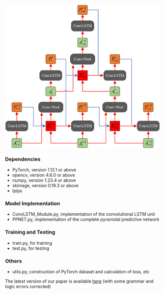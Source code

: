
![image](Images/PPNet.png)



### Dependencies
* PyTorch, version 1.12.1 or above
* opencv, version 4.6.0 or above
* numpy, version 1.23.4 or above
* skimage, version 0.19.3 or above
* lpips



### Model Implementation
* ConvLSTM_Module.py, implementation of the convolutional LSTM unit
* PPNET.py, implementation of the complete pyramidal predictive network

### Training and Testing
* train.py, for training
* test.py, for testing

### Others
* utils.py, construction of PyTorch dataset and calculation of loss, etc


The latest version of our paper is available [here](https://arxiv.org/abs/2208.07021) (with some grammar and logic errors corrected)

